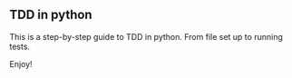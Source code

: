## TDD in python

This is a step-by-step guide to TDD in python. From file set up to running tests.

Enjoy!
